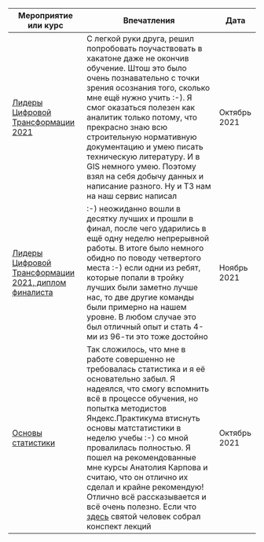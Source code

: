 | **Мероприятие или курс** | **Впечатления** | **Дата** | 
| -------------------- | --------------------- |--------------------- |
| [Лидеры Цифровой Трансформации 2021](https://github.com/IgorPtah/diploms/blob/main/participant_lct.pdf)| С легкой руки друга, решил попробовать поучаствовать в хакатоне даже не окончив обучение. Штош это было очень познавательно с точки зрения осознания того, сколько мне ещё нужно учить :-). Я смог оказаться полезен как аналитик только потому, что прекрасно знаю всю строительную нормативную документацию и умею писать техническую литературу. И в GIS немного умею. Поэтому взял на себя добычу данных и написание разного. Ну и ТЗ нам на наш сервис написал| Октябрь 2021| 
| [Лидеры Цифровой Трансформации 2021, диплом финалиста](https://github.com/IgorPtah/diploms/blob/main/finalist_iglundyshev%40yandex.ru.pdf)| :-) неожиданно вошли в десятку лучших и прошли в финал, после чего ударились в ещё одну неделю непрерывной работы. В итоге было немного обидно по поводу четвертого места :-) если одни из ребят, которые попали в тройку лучших были заметно лучше нас, то две другие команды были примерно на нашем уровне. В любом случае это был отличный опыт и стать 4-ми из 96-ти это тоже достойно| Ноябрь 2021| 
| [Основы статистики](https://github.com/IgorPtah/diploms/blob/main/stepik-certificate-76-c7bcdb9.pdf) | Так сложилось, что мне в работе совершенно не требовалась статистика и я её основательно забыл. Я надеялся, что смогу вспомнить всё в процессе обучения, но попытка методистов Яндекс.Практикума втиснуть основы матстатистики в неделю учебы :-) со мной провалилась полностью. Я пошел на рекомендованные мне курсы Анатолия Карпова и считаю, что он отлично их сделал и крайне рекомендую! Отлично всё рассказывается и всё очень полезно. Если что [здесь](https://github.com/KlukvaMors/basic_stat) святой человек собрал конспект лекций | Октябрь 2021 |
